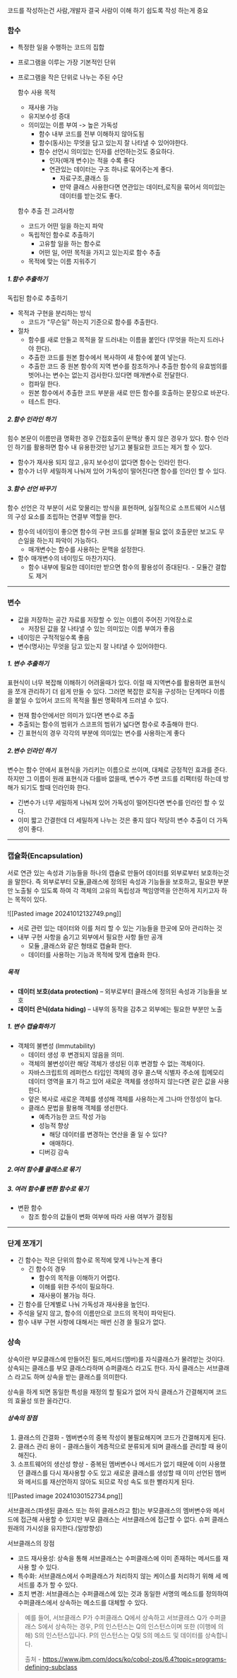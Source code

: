코드를 작성하는건 사람,개발자 결국 사람이 이해 하기 쉽도록 작성 하는게 중요

### 함수
- 특정한 일을 수행하는 코드의 집합
- 프로그램을 이루는 가장 기본적인 단위
- 프로그램을 작은 단위로 나누는 주된 수단

	함수 사용 목적
	- 재사용 가능
	- 유지보수성 증대
	- 의미있는 이름 부여 -> 높은 가독성
		- 함수 내부 코드를 전부 이해하지 않아도됨
		- 함수(동사)는 무엇을 담고 있는지 잘 나타낼 수 있어야한다.
		- 함수 선언시 의미있는 인자를 선언하는것도 중요하다.
			- 인자(매개 변수)는 적을 수록 좋다
			- 연관있는 데이터는 구조 하나로 묶어주는게 좋다.
				- 자료구조,클래스 등
				- 만약 클래스 사용한다면 연관있는 데이터,로직을 묶어서 의미있는 데이터를 받는것도 좋다.
	
	함수 추출 전 고려사항
	- 코드가 어떤 일을 하는지 파악
	- 독립적인 함수로 추출하기
		- 고유할 일을 하는 함수로 
		- 어떤 일, 어떤 목적을 가지고 있는지로 함수 추출
	- 목적에 맞는 이름 지워주기

##### 1.함수 추출하기
독립된 함수로 추출하기

- 목적과 구현을 분리하는 방식
	- 코드가 "무슨일" 하는지 기준으로 함수를 추출한다.
- 절차
	- 함수를 새로 만들고 목적을 잘 드러내는 이름을 붙인다 (무엇을 하는지 드러나야 한다).
	- 추출한 코드를 원본 함수에서 복사하여 새 함수에 붙여 넣는다.
	- 추출한 코드 중 원본 함수의 지역 변수를 참조하거나 추출한 함수의 유효범의를 벗어나는 변수는 없는지 검사한다.있다면 매개변수로 전달한다.
	- 컴파일 한다.
	- 원본 함수에서 추출한 코드 부분을 새로 만든 함수를 호출하는 문장으로 바꾼다.
	- 테스트 한다.

##### 2.함수 인라인 하기
힘수 본문이 이름만큼 명확한 경우 간접호출이 문맥상 좋지 않은 경우가 있다.
함수 인라인 하기를 활용하면 함수 내 유용한것만 남기고 불필요한 코드는 제거 할 수 있다.

- 함수가 재사용 되지 않고 ,유지 보수성이 없다면 함수는 인라인 한다.
- 함수가 너무 세밀하게 나눠져 있어 가독성이 떨어진다면 함수를 인라인 할 수 있다.

##### 3.함수 선언 바꾸기
함수 선언은 각 부분이 서로 맞물리는 방식을 표현하며, 실질적으로 소프트웨어 시스템의 구성 요소를 조립하는 연결부 역할을 한다.

- 함수의 네이밍이 좋으면 함수의 구현 코드를 살펴볼 필요 없이 호출문만 보고도 무슨일을 하는지 파악이 가능하다.
	- 매개변수는 함수를 사용하는 문맥을 설정한다.
- 함수 매개변수의 네이밍도 마찬가지다.
	- 함수 내부에 필요한 데이터만 받으면 함수의 활용성이 증대된다. - 모듈간 결합도 제거

---
### 변수
- 값을 저장하는 공간 자료를 저장할 수 있는 이름이 주어진 기억장소로 
	- 저장된 값을 잘 나타낼 수 있는 의미있는 이름 부여가 좋음
- 네이밍은  구적적일수록 좋음
- 변수(명사)는 무엇을 담고 있는지 잘 나타낼 수 있어야한다.

##### 1. 변수 추출하기
표현식이 너무 복잡해 이해하기 어려울때가 있다. 이럴 때 지역변수를 활용하면 표현식을 쪼개 관리하기 더 쉽게 만들 수 있다. 그러면 복잡한 로직을 구성하는 단계마다 이름을 붙일 수 있어서 코드의 목적을 훨씬 명확하게 드러낼 수 있다.

- 현재 함수안에서만 의미가 있다면 변수로 추출
- 추출되는 함수의 범위가 스코프의 범위가 넓다면 함수로 추출해야 한다.
- 긴 표현식의 경우 각각의 부분에 의미있는 변수를 사용하는게 좋다
##### 2.변수 인라인 하기
변수는 함수 안에서 표현식을 가리키는 이름으로 쓰이며, 대체로 긍정적인 효과를 준다. 하지만 그 이름이 원래 표현식과 다를바 없을때, 변수가 주변 코드를 리팩터링 하는데 방해가 되기도 할때 인라인화 한다.

- 긴변수가 너무 세밀하게 나눠져 있어 가독성이 떨어진다면 변수를 인라인 할 수 있다.
- 이미 짧고 간결한데  더 세밀하게 나누는 것은 좋지 않다 적당히 변수 추출이 더 가독성이 좋다.

---

### 캡슐화(Encapsulation)
서로 연관 있는 속성과 기능들을 하나의 캡슐로 만들어 데이터를 외부로부터 보호하는것을 말한다.
즉 외부로부터 모듈,클래스에 정의된 속성과 기능들을 보호하고, 필요한 부분만 노출될 수 있도록 하여 각 객체의 고유의 독립성과 책임영역을 안전하게 지키고자 하는 목적이 있다.

![[Pasted image 20241012132749.png]]

- 서로 관련 있는 데이터와 이를 처리 할 수 있는 기능들을 한곳에 모아 관리하는 것
- 내부 구현 사항을 숨기고 외부에서 필요한 사항 들만 공개
	- 모듈 ,클래스와 같은 형태로 캡슐화 한다.
	- 데이터를 사용하는 기능과 목적에 맞게 캡슐화 한다.

##### 목적
- **데이터 보호(data protection)** – 외부로부터 클래스에 정의된 속성과 기능들을 보호
- **데이터 은닉(data hiding)** – 내부의 동작을 감추고 외부에는 필요한 부분만 노출
##### 1. 변수 캡슐화하기
- 객체의 불변성 (Immutability)
	- 데이터 생성 후 변경되지 않음을 의미.
	- 객체의 불변성이란 해당 객체가 생성된 이후 변경할 수 없는 객체이다.
	- 자바스크립트의 레퍼런스 타입인 객체의 경우 콜스택 식별자 주소에 힙메모리 데이터 영역을 표기 하고 있어 새로운 객체를 생성하지 않는다면 같은 값을 사용한다. 
	- 얖은 복사로 새로운 객체를 생성해 객체를 사용하는게 그나마 안정성이 높다.
	- 클래스 문법을 활용해 객체를 생선한다.
		- 예측가능한 코드 작성 가능
		- 성능적 향상
			- 해당 데이터를 변경하는 연산을 줄 일 수 있다?
			- 애매하다.
		- 디버깅 감속
##### 2.여러 함수를 클래스로 묶기
##### 3. 여러 함수를 변환 함수로 묶기
- 변환 함수
	- 참조 함수의 값들이 변화 여부에 따라 사용 여부가 결정됨

---
### 단계 쪼개기
- 긴 함수는 작은 단위의 함수로 목적에 맞게 나누는게 좋다
	- 긴 함수의 경우
		- 함수의 목적을 이해하기 어렵다.
		- 이해를 위한 주석이 필요하다.
		- 재사용이 불가능 하다.
- 긴 함수를 단계별로 나눠 가독성과 재사용을 높인다.
- 주석을 달지 않고, 함수의 이름만으로 코드의 목적이 파악된다.
- 함수 내부 구현 사항에 대해서는 매번 신경 쓸 필요가 없다.



### 상속
상속이란 부모클래스에 만들어진 필드,메서드(멤버)를 자식클래스가 물려받는 것이다.
상속되는 클래스를 부모 클래스라하며 슈퍼클래스 라고도 한다. 자식 클래스는 서브클래스 라고도 하며 상속을 받는 클래스를 의미한다.

상속을 하게 되면 동일한 특성을 재정의 할 필요가 없어 자식 클래스가 간결해지며 코드의 효율성 또한 올라간다.
##### 상속의 장점
1. 클래스의 간결화 - 멤버변수의 중복 작성이 불필요해지며 코드가 간결해지게 된다.
2. 클래스 관리 용이 - 클래스들이 계층적으로 분류되게 되며 클래스를 관리할 때 용이해진다.
3. 소프트웨어의 생산성 향상 - 중복된 멤버변수나 메서드가 없기 때문에 이미 사용했던 클래스를 다시 재사용할 수도 있고 새로운 클래스를 생성할 때 이미 선언된 멤버와 메서드를 재선언하지 않아도 되므로 작성 속도 또한 빨라지게 된다.

![[Pasted image 20241030152734.png]]

서브클래스(파생된 클래스 또는 하위 클래스라고 함)는 부모클래스의 멤버변수와 메서드에 접근해 사용할 수 있지만 부모 클래스는 서브클래스에 접근할 수 없다. 슈퍼 클래스 원래의 가시성을 유지한다.(일방향성)

서브클래스의 장점
- 코드 재사용성: 상속을 통해 서브클래스는 수퍼클래스에 이미 존재하는 메서드를 재사용 할 수 있다.
- 특수화: 서브클래스에서 수퍼클래스가 처리하지 않는 케이스를 처리하기 위해 세 메서드를 추가 할 수 있다.
- 조치 변경: 서브클래스는 수퍼클래스에 있는 것과 동일한 서명의 메소드를 정의하여 수퍼클래스에서 상속하는 메소드를 대체할 수 있다.

> 예를 들어, 서브클래스 P가 수퍼클래스 Q에서 상속하고 서브클래스 Q가 수퍼클래스 S에서 상속하는 경우, P의 인스턴스는 Q의 인스턴스이며 또한 (이행에 의해) S의 인스턴스입니다. P의 인스턴스는 Q및 S의 메소드 및 데이터를 상속합니다.
> 
> 출처 - https://www.ibm.com/docs/ko/cobol-zos/6.4?topic=programs-defining-subclass




